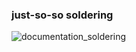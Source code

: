 ### just-so-so soldering
![documentation_soldering](https://user-images.githubusercontent.com/112384208/200138206-a548f6d5-6810-4ae0-86aa-13a2945e4dff.jpg)
